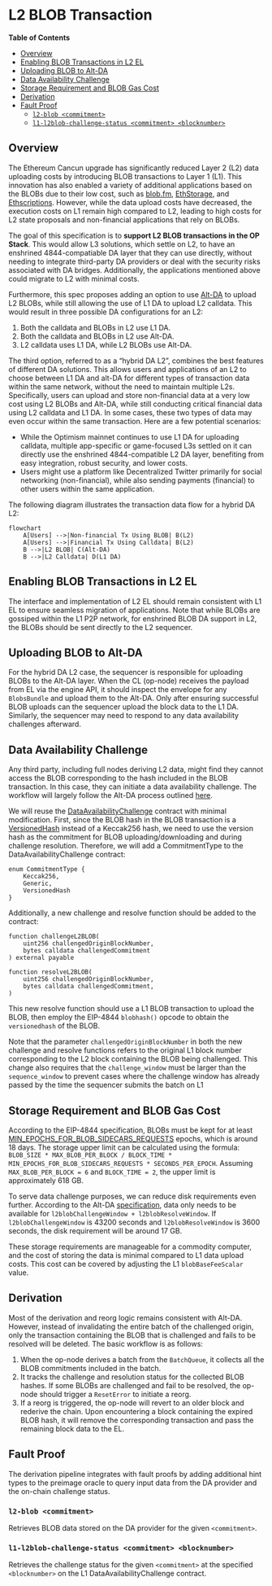 # L2 BLOB Transaction

<!-- START doctoc generated TOC please keep comment here to allow auto update -->
<!-- DON'T EDIT THIS SECTION, INSTEAD RE-RUN doctoc TO UPDATE -->
**Table of Contents**

- [Overview](#overview)
- [Enabling BLOB Transactions in L2 EL](#enabling-blob-transactions-in-l2-el)
- [Uploading BLOB to Alt-DA](#uploading-blob-to-alt-da)
- [Data Availability Challenge](#data-availability-challenge)
- [Storage Requirement and BLOB Gas Cost](#storage-requirement-and-blob-gas-cost)
- [Derivation](#derivation)
- [Fault Proof](#fault-proof)
  - [`l2-blob <commitment>`](#l2-blob-commitment)
  - [`l1-l2blob-challenge-status <commitment> <blocknumber>`](#l1-l2blob-challenge-status-commitment-blocknumber)

<!-- END doctoc generated TOC please keep comment here to allow auto update -->

## Overview

The Ethereum Cancun upgrade has significantly reduced Layer 2 (L2) data uploading costs by introducing BLOB transactions to Layer 1 (L1). This innovation has also enabled a variety of additional applications based on the BLOBs due to their low cost, such as [blob.fm](https://blob.fm/), [EthStorage](https://ethstorage.io), and [Ethscriptions](https://ethscriptions.com/). However, while the data upload costs have decreased, the execution costs on L1 remain high compared to L2, leading to high costs for L2 state proposals and non-financial applications that rely on BLOBs.

The goal of this specification is to **support L2 BLOB transactions in the OP Stack**. This would allow L3 solutions, which settle on L2, to have an enshrined 4844-compatiable DA layer that they can use directly, without needing to integrate third-party DA providers or deal with the security risks associated with DA bridges. Additionally, the applications mentioned above could migrate to L2 with minimal costs.

Furthermore, this spec proposes adding an option to use [Alt-DA](https://github.com/ethereum-optimism/specs/blob/main/specs/experimental/alt-da.md) to upload L2 BLOBs, while still allowing the use of L1 DA to upload L2 calldata. This would result in three possible DA configurations for an L2:

1.	Both the calldata and BLOBs in L2 use L1 DA.
2.	Both the calldata and BLOBs in L2 use Alt-DA.
3.	L2 calldata uses L1 DA, while L2 BLOBs use Alt-DA.

The third option, referred to as a “hybrid DA L2”, combines the best features of different DA solutions. This allows users and applications of an L2 to choose between L1 DA and alt-DA for different types of transaction data within the same network, without the need to maintain multiple L2s. Specifically, users can upload and store non-financial data at a very low cost using L2 BLOBs and Alt-DA, while still conducting critical financial data using L2 calldata and L1 DA. In some cases, these two types of data may even occur within the same transaction. Here are a few potential scenarios:
 - While the Optimism mainnet continues to use L1 DA for uploading calldata, multiple app-specific or game-focused L3s settled on it can directly use the enshrined 4844-compatible L2 DA layer, benefiting from easy integration, robust security, and lower costs.
 - Users might use a platform like Decentralized Twitter primarily for social networking (non-financial), while also sending payments (financial) to other users within the same application.

The following diagram illustrates the transaction data flow for a hybrid DA L2:
```mermaid
flowchart
    A[Users] -->|Non-financial Tx Using BLOB| B(L2)
    A[Users] -->|Financial Tx Using Calldata| B(L2)
    B -->|L2 BLOB| C(Alt-DA)
    B -->|L2 Calldata| D(L1 DA)
```

## Enabling BLOB Transactions in L2 EL
The interface and implementation of L2 EL should remain consistent with L1 EL to ensure seamless migration of applications. Note that while BLOBs are gossiped within the L1 P2P network, for enshrined BLOB DA support in L2, the BLOBs should be sent directly to the L2 sequencer.

## Uploading BLOB to Alt-DA
For the hybrid DA L2 case, the sequencer is responsible for uploading BLOBs to the Alt-DA layer. When the CL (op-node) receives the payload from EL via the engine API, it should inspect the envelope for any `BlobsBundle` and upload them to the Alt-DA. Only after ensuring successful BLOB uploads can the sequencer upload the block data to the L1 DA. Similarly, the sequencer may need to respond to any data availability challenges afterward.

## Data Availability Challenge
Any third party, including full nodes deriving L2 data, might find they cannot access the BLOB corresponding to the hash included in the BLOB transaction. In this case, they can initiate a data availability challenge. The workflow will largely follow the Alt-DA process outlined [here](https://github.com/ethstorage/specs/blob/l2-blob/specs/experimental/alt-da.md#data-availability-challenge-contract).

We will reuse the [DataAvailabilityChallenge](https://github.com/ethereum-optimism/optimism/blob/develop/packages/contracts-bedrock/src/L1/DataAvailabilityChallenge.sol) contract with minimal modification. First, since the BLOB hash in the BLOB transaction is a [VersionedHash](https://github.com/ethereum/EIPs/blob/master/EIPS/eip-4844.md#helpers) instead of a Keccak256 hash, we need to use the version hash as the commitment for BLOB uploading/downloading and during challenge resolution. Therefore, we will add a CommitmentType to the DataAvailabilityChallenge contract:

```solidity
enum CommitmentType {
    Keccak256,
    Generic,
    VersionedHash
}
```
Additionally, a new challenge and resolve function should be added to the contract:

```solidity
function challengeL2BLOB(
    uint256 challengedOriginBlockNumber, 
    bytes calldata challengedCommitment
) external payable

function resolveL2BLOB(
    uint256 challengedOriginBlockNumber, 
    bytes calldata challengedCommitment,
)
```
This new resolve function should use a L1 BLOB transaction to upload the BLOB, then employ the EIP-4844 `blobhash()` opcode to obtain the `versionedhash` of the BLOB.

Note that the parameter `challengedOriginBlockNumber` in both the new challenge and resolve functions refers to the original L1 block number corresponding to the L2 block containing the BLOB being challenged. This change also requires that the `challenge_window` must be larger than the `sequence_window` to prevent cases where the challenge window has already passed by the time the sequencer submits the batch on L1

## Storage Requirement and BLOB Gas Cost
According to the EIP-4844 specification, BLOBs must be kept for at least [MIN_EPOCHS_FOR_BLOB_SIDECARS_REQUESTS](https://github.com/ethereum/consensus-specs/blob/4de1d156c78b555421b72d6067c73b614ab55584/configs/mainnet.yaml#L148) epochs, which is around 18 days. The storage upper limit can be calculated using the formula: `BLOB_SIZE * MAX_BLOB_PER_BLOCK / BLOCK_TIME * MIN_EPOCHS_FOR_BLOB_SIDECARS_REQUESTS * SECONDS_PER_EPOCH`. Assuming `MAX_BLOB_PER_BLOCK = 6` and `BLOCK_TIME = 2`, the upper limit is approximately 618 GB.

To serve data challenge purposes, we can reduce disk requirements even further. According to the Alt-DA [specification](https://github.com/ethereum-optimism/specs/blob/main/specs/experimental/alt-da.md#data-availability-challenge-contract), data only needs to be available for `l2blobChallengeWindow + l2blobResolveWindow`. If `l2blobChallengeWindow` is 43200 seconds and `l2blobResolveWindow` is 3600 seconds, the disk requirement will be around 17 GB.

These storage requirements are manageable for a commodity computer, and the cost of storing the data is minimal compared to L1 data upload costs. This cost can be covered by adjusting the L1 `blobBaseFeeScalar` value.

## Derivation
Most of the derivation and reorg logic remains consistent with Alt-DA. However, instead of invalidating the entire batch of the challenged origin, only the transaction containing the BLOB that is challenged and fails to be resolved will be deleted. The basic workflow is as follows:

1. When the op-node derives a batch from the `BatchQueue`, it collects all the BLOB commitments included in the batch.
2. It tracks the challenge and resolution status for the collected BLOB hashes. If some BLOBs are challenged and fail to be resolved, the op-node should trigger a `ResetError` to initiate a reorg.
3. If a reorg is triggered, the op-node will revert to an older block and rederive the chain. Upon encountering a block containing the expired BLOB hash, it will remove the corresponding transaction and pass the remaining block data to the EL.

## Fault Proof
The derivation pipeline integrates with fault proofs by adding additional hint types to the preimage oracle to query input data from the DA provider and the on-chain challenge status.

### `l2-blob <commitment>`

Retrieves BLOB data stored on the DA provider for the given `<commitment>`.

### `l1-l2blob-challenge-status <commitment> <blocknumber>`

Retrieves the challenge status for the given `<commitment>` at the specified `<blocknumber>` on the L1 DataAvailabilityChallenge contract.
